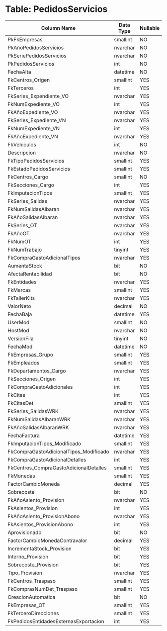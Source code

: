 # Table: PedidosServicios

| Column Name | Data Type | Nullable |
|-------------|-----------|----------|
| PkFkEmpresas | smallint | NO |
| PkAñoPedidosServicios | nvarchar | NO |
| PkSeriePedidosServicios | nvarchar | NO |
| PkPedidosServicios | int | NO |
| FechaAlta | datetime | NO |
| FkCentros_Origen | smallint | YES |
| FkTerceros | int | YES |
| FkSeries_Expendiente_VO | nvarchar | YES |
| FkNumExpediente_VO | int | YES |
| FkAñoExpediente_VO | nvarchar | YES |
| FkSeries_Expediente_VN | nvarchar | YES |
| FkNumExpediente_VN | int | YES |
| FkAñoExpediente_VN | nvarchar | YES |
| FkVehiculos | int | NO |
| Descripcion | nvarchar | NO |
| FkTipoPedidosServicios | smallint | YES |
| FkEstadoPedidosServicios | smallint | YES |
| FkCentros_Cargo | smallint | NO |
| FkSecciones_Cargo | int | YES |
| FkImputacionTipos | smallint | YES |
| FkSeries_Salidas | nvarchar | YES |
| FkNumSalidasAlbaran | nvarchar | YES |
| FkAñoSalidasAlbaran | nvarchar | YES |
| FkSeries_OT | nvarchar | YES |
| FkAñoOT | nvarchar | YES |
| FkNumOT | int | YES |
| FkNumTrabajo | tinyint | YES |
| FkCompraGastoAdicionalTipos | nvarchar | YES |
| AumentaStock | bit | NO |
| AfectaRentabilidad | bit | NO |
| FkEntidades | nvarchar | YES |
| FkMarcas | smallint | YES |
| FkTallerKits | nvarchar | YES |
| ValorNeto | decimal | NO |
| FechaBaja | datetime | YES |
| UserMod | smallint | NO |
| HostMod | nvarchar | NO |
| VersionFila | tinyint | NO |
| FechaMod | datetime | NO |
| FkEmpresas_Grupo | smallint | YES |
| FkEmpleados | smallint | YES |
| FkDepartamentos_Cargo | nvarchar | YES |
| FkSecciones_Origen | int | YES |
| FkCompraGastoAdicionales | int | YES |
| FkCitas | int | YES |
| FkCitasDet | smallint | YES |
| FkSeries_SalidasWRK | nvarchar | YES |
| FkNumSalidasAlbaranWRK | nvarchar | YES |
| FkAñoSalidasAlbaranWRK | nvarchar | YES |
| FechaFactura | datetime | YES |
| FkImputacionTipos_Modificado | smallint | YES |
| FkCompraGastoAdicionalTipos_Modificado | nvarchar | YES |
| FkCompraGastoAdicionalDetalles | int | YES |
| FkCentros_CompraGastoAdicionalDetalles | smallint | YES |
| FkMonedas | smallint | YES |
| FactorCambioMoneda | decimal | YES |
| Sobrecoste | bit | NO |
| FkAñoAsiento_Provision | nvarchar | YES |
| FkAsientos_Provision | int | YES |
| FkAñoAsiento_ProvisionAbono | nvarchar | YES |
| FkAsientos_ProvisionAbono | int | YES |
| Aprovisionado | bit | NO |
| FactorCambioMonedaContravalor | decimal | YES |
| IncrementaStock_Provision | bit | YES |
| Interno_Provision | bit | YES |
| Sobrecoste_Provision | bit | YES |
| Tipo_Provision | nvarchar | YES |
| FkCentros_Traspaso | smallint | YES |
| FkComprasNumDet_Traspaso | smallint | YES |
| CreacionAutomatica | bit | NO |
| FkEmpresas_OT | smallint | YES |
| FkTerceroDirecciones | smallint | YES |
| FkPedidosEntidadesExternasExportacion | int | YES |

